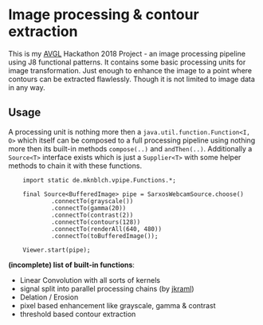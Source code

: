 # Image processing & contour extraction

This is my [AVGL](https://www.avantgarde-labs.de) Hackathon 2018 Project - an image processing pipeline using J8 functional patterns.
It contains some basic processing units for image transformation. Just enough to enhance the image to a
point where contours can be extracted flawlessly. Though it is not limited to image data in any way. 

## Usage

A processing unit is nothing more then a `java.util.function.Function<I, O>` which itself can be composed
to a full processing pipeline using nothing more then its built-in methods `compose(..)` and `andThen(..)`.
Additionally a `Source<T>` interface exists which is just a `Supplier<T>` with some helper methods to chain 
it with these functions. 

```
    import static de.mknblch.vpipe.Functions.*;

    final Source<BufferedImage> pipe = SarxosWebcamSource.choose()
            .connectTo(grayscale())
            .connectTo(gamma(20))
            .connectTo(contrast(2))
            .connectTo(contours(128))
            .connectTo(renderAll(640, 480))
            .connectTo(toBufferedImage());

    Viewer.start(pipe);
```

**(incomplete) list of built-in functions**:

- Linear Convolution with all sorts of kernels
- signal split into parallel processing chains (by [jkraml](https://github.com/jkraml)) 
- Delation / Erosion
- pixel based enhancement like grayscale, gamma & contrast
- threshold based contour extraction
